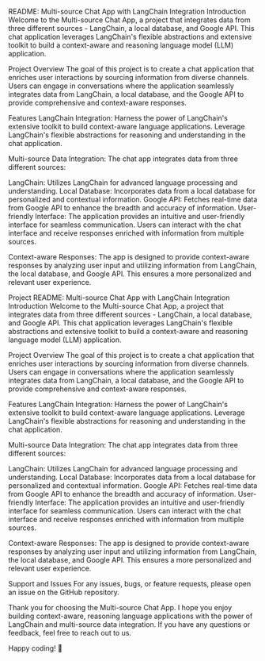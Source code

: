 
README: Multi-source Chat App with LangChain Integration
Introduction
Welcome to the Multi-source Chat App, a project that integrates data from three different sources - LangChain, a local database, and Google API. This chat application leverages LangChain's flexible abstractions and extensive toolkit to build a context-aware and reasoning language model (LLM) application.

Project Overview
The goal of this project is to create a chat application that enriches user interactions by sourcing information from diverse channels. Users can engage in conversations where the application seamlessly integrates data from LangChain, a local database, and the Google API to provide comprehensive and context-aware responses.

Features
LangChain Integration: Harness the power of LangChain's extensive toolkit to build context-aware language applications. Leverage LangChain's flexible abstractions for reasoning and understanding in the chat application.

Multi-source Data Integration: The chat app integrates data from three different sources:

LangChain: Utilizes LangChain for advanced language processing and understanding.
Local Database: Incorporates data from a local database for personalized and contextual information.
Google API: Fetches real-time data from Google API to enhance the breadth and accuracy of information.
User-friendly Interface: The application provides an intuitive and user-friendly interface for seamless communication. Users can interact with the chat interface and receive responses enriched with information from multiple sources.

Context-aware Responses: The app is designed to provide context-aware responses by analyzing user input and utilizing information from LangChain, the local database, and Google API. This ensures a more personalized and relevant user experience.



Project README: Multi-source Chat App with LangChain Integration
Introduction
Welcome to the Multi-source Chat App, a project that integrates data from three different sources - LangChain, a local database, and Google API. This chat application leverages LangChain's flexible abstractions and extensive toolkit to build a context-aware and reasoning language model (LLM) application.

Project Overview
The goal of this project is to create a chat application that enriches user interactions by sourcing information from diverse channels. Users can engage in conversations where the application seamlessly integrates data from LangChain, a local database, and the Google API to provide comprehensive and context-aware responses.

Features
LangChain Integration: Harness the power of LangChain's extensive toolkit to build context-aware language applications. Leverage LangChain's flexible abstractions for reasoning and understanding in the chat application.

Multi-source Data Integration: The chat app integrates data from three different sources:

LangChain: Utilizes LangChain for advanced language processing and understanding.
Local Database: Incorporates data from a local database for personalized and contextual information.
Google API: Fetches real-time data from Google API to enhance the breadth and accuracy of information.
User-friendly Interface: The application provides an intuitive and user-friendly interface for seamless communication. Users can interact with the chat interface and receive responses enriched with information from multiple sources.

Context-aware Responses: The app is designed to provide context-aware responses by analyzing user input and utilizing information from LangChain, the local database, and Google API. This ensures a more personalized and relevant user experience.



Support and Issues
For any issues, bugs, or feature requests, please open an issue on the GitHub repository.

Thank you for choosing the Multi-source Chat App. I hope you enjoy building context-aware, reasoning language applications with the power of LangChain and multi-source data integration. If you have any questions or feedback, feel free to reach out to us.

Happy coding! 🚀
